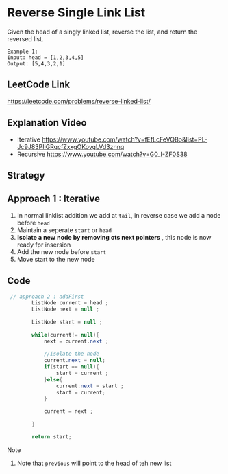 # Reverse Single Link List 

Given the head of a singly linked list, reverse the list, and return the reversed list.


````
Example 1:
Input: head = [1,2,3,4,5]
Output: [5,4,3,2,1]
````

## LeetCode Link 
https://leetcode.com/problems/reverse-linked-list/ 

## Explanation Video 
- Iterative  https://www.youtube.com/watch?v=fEfLcFeVQBo&list=PL-Jc9J83PIiGRqcfZxxgOKovgLVd3znnq 
- Recursive  https://www.youtube.com/watch?v=G0_I-ZF0S38 

## Strategy
## Approach 1 : Iterative
1. In normal linklist addition we add at `tail`, in reverse case we add a node before `head`
2. Maintain a seperate `start` or `head`
3. __Isolate a new node by removing ots next pointers__ , this node is now ready fpr insersion 
4. Add the new node before `start`
5. Move start to the new node



## Code
````java
 // approach 2 : addFirst 
        ListNode current = head ;
        ListNode next = null ;
        
        ListNode start = null ;
        
        while(current!= null){
            next = current.next ;
            
            //Isolate the node
            current.next = null;
            if(start == null){
                start = current ;
            }else{
                current.next = start ;
                start = current; 
            }
            
            current = next ;
            
        }

        return start;
````
Note 
1. Note that `previous` will point to the head of teh new list 
